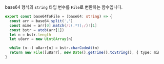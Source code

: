 base64 형식의 `string` 타입 변수를 `File`로 변환하는 함수입니다.

```typescript title="services/utils/index.ts"
export const base64ToFile = (base64: string) => {
  const arr = base64.split(',')
  const mime = arr[0].match(/:(.*?);/)![1]
  const bstr = atob(arr[1])
  let n = bstr.length
  let u8arr = new Uint8Array(n)

  while (n--) u8arr[n] = bstr.charCodeAt(n)
  return new File([u8arr], new Date().getTime().toString(), { type: mime })
}
```
